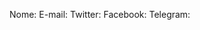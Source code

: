 Nome: <Preencha aqui>
E-mail: <Preencha aqui>
Twitter: <Preencha aqui>
Facebook: <Preencha aqui>
Telegram: <Preencha aqui>
